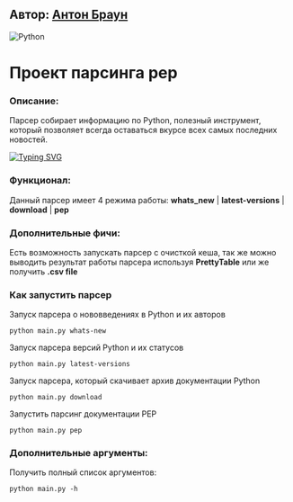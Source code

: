 ## Автор: [Антон Браун](https://github.com/merkme "Author's github")
![Python](https://img.shields.io/badge/python-3670A0?style=for-the-badge&logo=python&logoColor=ffdd54)

# Проект парсинга pep

### Описание:
Парсер собирает информацию по Python, полезный инструмент, который позволяет всегда оставаться вкурсе всех самых последних новостей.  

[![Typing SVG](https://readme-typing-svg.demolab.com?font=Fira+Code&weight=100&size=17&duration=4998&pause=1000&color=27F72F&random=false&width=435&lines=Don't+waste+your+time%2C+let+parser+helps)](https://git.io/typing-svg)
### Функционал:
Данный парсер имеет 4 режима работы: __whats_new__ | __latest-versions__ | __download__ | __pep__

### Дополнительные фичи:
Есть возможность запускать парсер с очисткой кеша, так же можно выводить результат работы парсера используя __PrettyTable__ или же получить __.csv file__

### Как запустить парсер

Запуск парсера о нововведениях в Python и их авторов
```
python main.py whats-new
```
Запуск парсера версий Python и их статусов
```
python main.py latest-versions
```
Запуск парсера, который скачивает архив документации Python
```
python main.py download
```
Запустить парсинг документации PEP
```
python main.py pep
```

### Дополнительные аргументы:
Получить полный список аргументов:
```
python main.py -h
```
